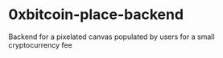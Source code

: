 # 0xbitcoin-place-backend
Backend for a pixelated canvas populated by users for a small cryptocurrency fee
